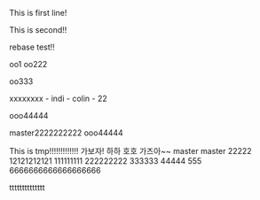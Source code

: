 This is first line!

This is second!!

rebase test!!

oo1
oo222

oo333

xxxxxxxx - indi - colin - 22

ooo44444

master2222222222
ooo44444

This is tmp!!!!!!!!!!!!!
가보자! 하하 호호  가즈아~~
master
master 22222
12121212121
111111111
222222222
333333
44444
555
6666666666666666666


tttttttttttttt